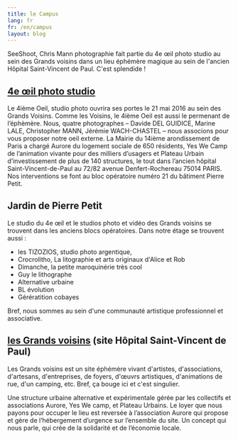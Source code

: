 ```yaml
---
title: le Campus
lang: fr
fr: /en/campus
layout: blog
---
```


SeeShoot, Chris Mann photographie fait partie du 4e œil photo studio au sein des Grands voisins dans un lieu éphémère magique au sein de l'ancien Hôpital Saint-Vincent de Paul. C'est splendide !

## [4e œil photo studio](http://www.facebook.com/4eoeil)

Le 4ième Oeil, studio photo ouvrira ses portes le 21 mai 2016 au sein des Grands Voisins. Comme les Voisins, le 4ième Oeil est aussi le permenant de l’éphèmère.  Nous, quatre photographes – Davide DEL GUIDICE, Marine LALE, Christopher MANN, Jérémie WACH-CHASTEL – nous associons pour vous proposer notre oeil externe. La Mairie du 14ième arondissement de Paris a chargé Aurore du logement sociale de 650 résidents, Yes We Camp de l’animation vivante pour des milliers d’usagers et Plateau Urbain d’investissement de plus de 140 structures, le tout dans l’ancien hôpital Saint-Vincent-de-Paul au 72/82 avenue Denfert-Rochereau 75014 PARIS. Nos interventions se font au bloc opératoire numéro 21 du bâtiment Pierre Petit.

## Jardin de Pierre Petit

Le studio du 4e œil et le studios photo et vidéo des Grands voisins se trouvent dans les anciens blocs opératoires. Dans notre étage se trouvent aussi :

- les TIZOZIOS, studio photo argentique, 
- Crocrolitho, La litographie et arts originaux d'Alice et Rob
- Dimanche, la petite maroquinérie très cool
- Guy le lithographe
- Alternative urbaine
- BL évolution
- Gérératition cobayes

Bref, nous sommes au sein d'une communauté artistique professionnel et associative.

## [les Grands voisins](http://www.lesgrandsvoisins.org) (site Hôpital Saint-Vincent de Paul)

Les Grands voisins est un site éphémère vivant d'artistes, d'associations, d'artesans, d'entreprises, de foyers, d'œuvrs artistiques, d'animations de rue, d'un camping, etc. Bref, ça bouge ici et c'est singulier. 

Une structure urbaine alternative et expérimentale gérée par les collectifs et associations Aurore, Yes We camp, et Plateau Urbains. Le loyer que nous payons pour occuper le lieu est reversée à l’association Aurore qui propose et gère de l’hébergement d’urgence sur l’ensemble du site. Un concept qui nous parle, qui crée de la solidarité et de l’économie locale.